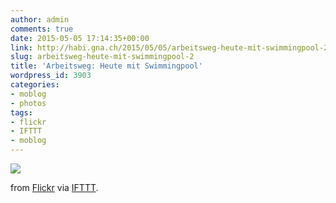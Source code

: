```yaml
---
author: admin
comments: true
date: 2015-05-05 17:14:35+00:00
link: http://habi.gna.ch/2015/05/05/arbeitsweg-heute-mit-swimmingpool-2/
slug: arbeitsweg-heute-mit-swimmingpool-2
title: 'Arbeitsweg: Heute mit Swimmingpool'
wordpress_id: 3903
categories:
- moblog
- photos
tags:
- flickr
- IFTTT
- moblog
---
```


![](http://ift.tt/1IdZFBL)  

  

from [Flickr](http://flic.kr/p/scqGvr) via [IFTTT](http://ift.tt/1c4nCfM).
